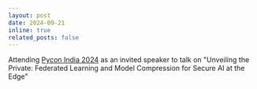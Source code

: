 ```yaml
---
layout: post
date: 2024-09-21
inline: true
related_posts: false
---
```


Attending <a href="https://in.pycon.org/2024/">Pycon India 2024</a> as an invited speaker to talk on "Unveiling the Private: Federated Learning and Model Compression for Secure AI at the Edge"
